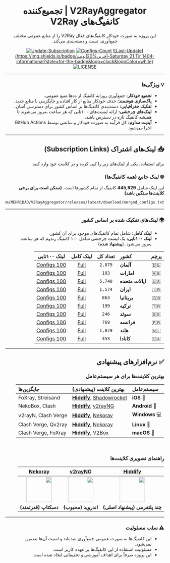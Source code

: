 
<div dir="rtl" align="center">

# V2RayAggregator | تجمیع‌کننده کانفیگ‌های V2Ray

این پروژه به صورت خودکار کانفیگ‌های فعال V2Ray را از منابع عمومی مختلف جمع‌آوری، تست و دسته‌بندی می‌کند.

</div>

<div align="center">

[![Update-Subscription](https://img.shields.io/github/actions/workflow/status/MEHR1DAD/V2RayAggregator/update_all_proxies.yml?style=for-the-badge&logo=githubactions&logoColor=white&label=وضعیت%20آپدیت)](https://github.com/MEHR1DAD/V2RayAggregator/actions/workflows/update_all_proxies.yml)
[![Configs-Count](https://img.shields.io/badge/تعداد%20کانفیگ‌ها-445,929-blueviolet?style=for-the-badge&logo=server&logoColor=white)](https://github.com/MEHR1DAD/V2RayAggregator/releases/latest/download/merged_configs.txt)
[![Last-Update](https://img.shields.io/badge/آخرین%20آپدیت-Saturday 21 Tir 1404-informational?style=for-the-badge&logo=clock&logoColor=white)](https://github.com/MEHR1DAD/V2RayAggregator/commits/master)
[![LICENSE](https://img.shields.io/github/license/MEHR1DAD/V2RayAggregator?style=for-the-badge&color=lightgrey)](https://github.com/MEHR1DAD/V2RayAggregator/blob/master/LICENSE)

</div>

<div dir="rtl">

---

### 💡 ویژگی‌ها

- **تجمیع خودکار:** جمع‌آوری روزانه کانفیگ از ده‌ها منبع عمومی.
- **پاک‌سازی هوشمند:** حذف خودکار منابع از کار افتاده و جایگزینی با منابع جدید.
- **تفکیک جغرافیایی:** دسته‌بندی کانفیگ‌ها بر اساس کشور برای دسترسی آسان.
- **لینک‌های چرخشی:** ارائه لیست‌های ۱۰۰تایی که هر ساعت به‌روز می‌شوند تا همیشه کانفیگ تازه در دسترس باشد.
- **آپدیت مداوم:** کل فرآیند به صورت خودکار و ساعتی توسط GitHub Actions اجرا می‌شود.

---

## 📥 لینک‌های اشتراک (Subscription Links)

برای استفاده، یکی از لینک‌های زیر را کپی کرده و در کلاینت خود وارد کنید.

### 🌐 لینک جامع (همه کانفیگ‌ها)

این لینک شامل **445,929** کانفیگ از تمام کشورها است. **(ممکن است برای برخی کلاینت‌ها سنگین باشد)**

<div align="center">

```
https://github.com/MEHR1DAD/V2RayAggregator/releases/latest/download/merged_configs.txt
```

</div>

---

### 🌍 لینک‌های تفکیک شده بر اساس کشور

- **لینک کامل:** شامل تمام کانفیگ‌های موجود برای آن کشور.
- **لینک ۱۰۰تایی:** یک لیست چرخشی شامل ۱۰۰ کانفیگ رندوم که هر ساعت به‌روز می‌شود. (**پیشنهاد شده**)

| پرچم | کشور | تعداد کل | لینک کامل | لینک ۱۰۰تایی |
|:---:|:---|:---:|:---:|:---:|
| 🇩🇪 | **آلمان** | `2,879` | [Full](https://raw.githubusercontent.com/MEHR1DAD/V2RayAggregator/master/subscription/DE_sub.txt) | [100 Configs](https://raw.githubusercontent.com/MEHR1DAD/V2RayAggregator/master/subscription/DE_sub_100.txt) |
| 🇦🇪 | **امارات** | `103` | [Full](https://raw.githubusercontent.com/MEHR1DAD/V2RayAggregator/master/subscription/AE_sub.txt) | [100 Configs](https://raw.githubusercontent.com/MEHR1DAD/V2RayAggregator/master/subscription/AE_sub_100.txt) |
| 🇺🇸 | **ایالات متحده** | `5,740` | [Full](https://raw.githubusercontent.com/MEHR1DAD/V2RayAggregator/master/subscription/US_sub.txt) | [100 Configs](https://raw.githubusercontent.com/MEHR1DAD/V2RayAggregator/master/subscription/US_sub_100.txt) |
| 🇮🇷 | **ایران** | `1,574` | [Full](https://raw.githubusercontent.com/MEHR1DAD/V2RayAggregator/master/subscription/IR_sub.txt) | [100 Configs](https://raw.githubusercontent.com/MEHR1DAD/V2RayAggregator/master/subscription/IR_sub_100.txt) |
| 🇬🇧 | **بریتانیا** | `863` | [Full](https://raw.githubusercontent.com/MEHR1DAD/V2RayAggregator/master/subscription/GB_sub.txt) | [100 Configs](https://raw.githubusercontent.com/MEHR1DAD/V2RayAggregator/master/subscription/GB_sub_100.txt) |
| 🇹🇷 | **ترکیه** | `199` | [Full](https://raw.githubusercontent.com/MEHR1DAD/V2RayAggregator/master/subscription/TR_sub.txt) | [100 Configs](https://raw.githubusercontent.com/MEHR1DAD/V2RayAggregator/master/subscription/TR_sub_100.txt) |
| 🇸🇪 | **سوئد** | `246` | [Full](https://raw.githubusercontent.com/MEHR1DAD/V2RayAggregator/master/subscription/SE_sub.txt) | [100 Configs](https://raw.githubusercontent.com/MEHR1DAD/V2RayAggregator/master/subscription/SE_sub_100.txt) |
| 🇫🇷 | **فرانسه** | `769` | [Full](https://raw.githubusercontent.com/MEHR1DAD/V2RayAggregator/master/subscription/FR_sub.txt) | [100 Configs](https://raw.githubusercontent.com/MEHR1DAD/V2RayAggregator/master/subscription/FR_sub_100.txt) |
| 🇳🇱 | **هلند** | `1,079` | [Full](https://raw.githubusercontent.com/MEHR1DAD/V2RayAggregator/master/subscription/NL_sub.txt) | [100 Configs](https://raw.githubusercontent.com/MEHR1DAD/V2RayAggregator/master/subscription/NL_sub_100.txt) |
| 🇨🇦 | **کانادا** | `453` | [Full](https://raw.githubusercontent.com/MEHR1DAD/V2RayAggregator/master/subscription/CA_sub.txt) | [100 Configs](https://raw.githubusercontent.com/MEHR1DAD/V2RayAggregator/master/subscription/CA_sub_100.txt) |

---

## ✅ نرم‌افزارهای پیشنهادی

### بهترین کلاینت‌ها برای هر سیستم‌عامل

| سیستم‌عامل | بهترین کلاینت (پیشنهادی) | جایگزین‌ها |
| :--- | :--- | :--- |
| 📱 **iOS** | **[Hiddify](https://apps.apple.com/us/app/hiddify-next/id6476113229)**, [Shadowrocket](https://apps.apple.com/us/app/shadowrocket/id932747118) | FoXray, Streisand |
| 🤖 **Android** | **[Hiddify](https://play.google.com/store/apps/details?id=app.hiddify.com)**, [v2rayNG](https://github.com/2dust/v2rayNG/releases) | NekoBox, Clash |
| 💻 **Windows** | **[Hiddify](https://github.com/hiddify/hiddify-next/releases)**, [Nekoray](https://github.com/MatsuriDayo/nekoray/releases) | v2rayN, Clash Verge |
| 🐧 **Linux** | **[Hiddify](https://github.com/hiddify/hiddify-next/releases)**, [Nekoray](https://github.com/MatsuriDayo/nekoray/releases) | Clash Verge, Qv2ray |
| 🍎 **macOS** | **[Hiddify](https://github.com/hiddify/hiddify-next/releases)**, [V2Box](https://apps.apple.com/us/app/v2box-v2ray-client/id6446814690) | Clash Verge, FoXray |

<br>

### راهنمای تصویری کلاینت‌ها

<div align="center">

| [**Hiddify**](https://hiddify.com/next) | [**v2rayNG**](https://github.com/2dust/v2rayNG/releases) | [**Nekoray**](https://github.com/MatsuriDayo/nekoray/releases) |
| :---: | :---: | :---: |
| <img src="https://hiddify.com/img/hiddify-logo-128.png" width="80"> | <img src="https://raw.githubusercontent.com/2dust/v2rayNG/master/app/src/main/ic_launcher-playstore.png" width="80"> | <img src="https://nekoray.wiki/nekoray-logo.png" width="80"> |
| **چند پلتفرمی (پیشنهاد اصلی)** | **اندروید (محبوب)** | **دسکتاپ (قدرتمند)** |

</div>

---

### ⚠️ سلب مسئولیت

- این کانفیگ‌ها به صورت عمومی جمع‌آوری شده‌اند و امنیت آن‌ها تضمین نمی‌شود.
- مسئولیت استفاده از این کانفیگ‌ها بر عهده کاربر است.
- این پروژه صرفاً برای اهداف آموزشی و تحقیقاتی ایجاد شده است.

</div>
